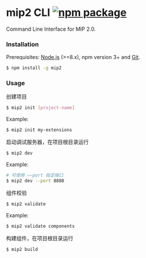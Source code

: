 # mip2 CLI [![npm package](https://img.shields.io/npm/v/mip2.svg)](https://www.npmjs.com/package/mip2)


Command Line Interface for MIP 2.0.

### Installation

Prerequisites: [Node.js](https://nodejs.org/en/) (>=8.x), npm version 3+ and [Git](https://git-scm.com/).

``` bash
$ npm install -g mip2
```

### Usage

创建项目

``` bash
$ mip2 init [project-name]
```

Example:

``` bash
$ mip2 init my-extensions
```

启动调试服务器，在项目根目录运行

``` bash
$ mip2 dev
```

Example:

``` bash
# 可使用 ——port 指定端口
$ mip2 dev --port 8888
```

组件校验

``` bash
$ mip2 validate
```

Example:

``` bash
$ mip2 validate components
```

构建组件，在项目根目录运行

``` bash
$ mip2 build
```

